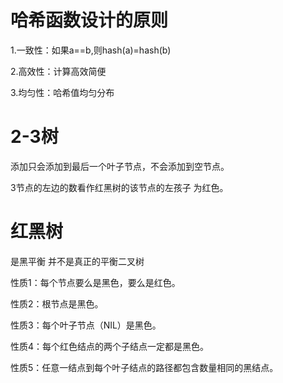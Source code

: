 # 哈希函数设计的原则

1.一致性：如果a==b,则hash(a)=hash(b)

2.高效性：计算高效简便

3.均匀性：哈希值均匀分布

# 2-3树
添加只会添加到最后一个叶子节点，不会添加到空节点。

3节点的左边的数看作红黑树的该节点的左孩子 为红色。
# 红黑树
是黑平衡 并不是真正的平衡二叉树

性质1：每个节点要么是黑色，要么是红色。

性质2：根节点是黑色。

性质3：每个叶子节点（NIL）是黑色。

性质4：每个红色结点的两个子结点一定都是黑色。

性质5：任意一结点到每个叶子结点的路径都包含数量相同的黑结点。
